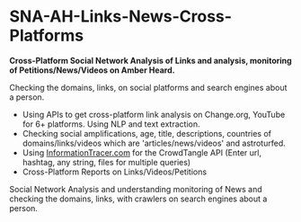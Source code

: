 # SNA-AH-Links-News-Cross-Platforms
<b>Cross-Platform Social Network Analysis of Links and analysis, monitoring of Petitions/News/Videos on Amber Heard.</b>

Checking the domains, links, on social platforms and search engines about a person. 
- Using APIs to get cross-platform link analysis on Change.org, YouTube for 6+ platforms. Using NLP and text extraction.
- Checking social amplifications, age, title, descriptions, countries of domains/links/videos which are 'articles/news/videos' and astroturfed.
- Using <a href="https://informationtracer.com">InformationTracer.com</a> for the CrowdTangle API (Enter url, hashtag, any string, files for multiple queries)
- Cross-Platform Reports on Links/Videos/Petitions

Social Network Analysis and understanding monitoring of News and checking the domains, links, with crawlers on search engines about a person. 

